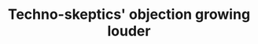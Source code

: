 ---
categories: ['tech', 'articles', 'all_articles']
provider_display: "www.washingtonpost.com"
provider_name: "www.washingtonpost.com"
favicon_url: https://www.washingtonpost.com/favicon.ico
title: "Techno-skeptics' objection growing louder"
published: 2015-12-26T00:00:00
source: https://www.washingtonpost.com/classic-apps/techno-skeptics-objection-growing-louder/2015/12/26/e83cf658-617a-11e5-8e9e-dce8a2a2a679_story.html
thumbnail: https://img.washingtonpost.com/rw/2010-2019/WashingtonPost/2015/11/25/Health-Environment-Science/Images/Otto_Jaron_Lanier_0414483965871448495832.jpg
---